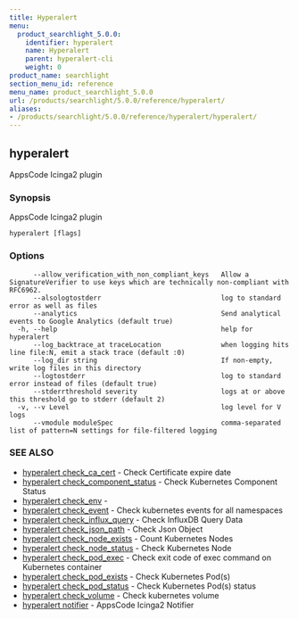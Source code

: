 ```yaml
---
title: Hyperalert
menu:
  product_searchlight_5.0.0:
    identifier: hyperalert
    name: Hyperalert
    parent: hyperalert-cli
    weight: 0
product_name: searchlight
section_menu_id: reference
menu_name: product_searchlight_5.0.0
url: /products/searchlight/5.0.0/reference/hyperalert/
aliases:
- /products/searchlight/5.0.0/reference/hyperalert/hyperalert/
---
```


## hyperalert

AppsCode Icinga2 plugin

### Synopsis

AppsCode Icinga2 plugin

```
hyperalert [flags]
```

### Options

```
      --allow_verification_with_non_compliant_keys   Allow a SignatureVerifier to use keys which are technically non-compliant with RFC6962.
      --alsologtostderr                              log to standard error as well as files
      --analytics                                    Send analytical events to Google Analytics (default true)
  -h, --help                                         help for hyperalert
      --log_backtrace_at traceLocation               when logging hits line file:N, emit a stack trace (default :0)
      --log_dir string                               If non-empty, write log files in this directory
      --logtostderr                                  log to standard error instead of files (default true)
      --stderrthreshold severity                     logs at or above this threshold go to stderr (default 2)
  -v, --v Level                                      log level for V logs
      --vmodule moduleSpec                           comma-separated list of pattern=N settings for file-filtered logging
```

### SEE ALSO

* [hyperalert check_ca_cert](/products/searchlight/5.0.0/reference/hyperalert/hyperalert_check_ca_cert)	 - Check Certificate expire date
* [hyperalert check_component_status](/products/searchlight/5.0.0/reference/hyperalert/hyperalert_check_component_status)	 - Check Kubernetes Component Status
* [hyperalert check_env](/products/searchlight/5.0.0/reference/hyperalert/hyperalert_check_env)	 - 
* [hyperalert check_event](/products/searchlight/5.0.0/reference/hyperalert/hyperalert_check_event)	 - Check kubernetes events for all namespaces
* [hyperalert check_influx_query](/products/searchlight/5.0.0/reference/hyperalert/hyperalert_check_influx_query)	 - Check InfluxDB Query Data
* [hyperalert check_json_path](/products/searchlight/5.0.0/reference/hyperalert/hyperalert_check_json_path)	 - Check Json Object
* [hyperalert check_node_exists](/products/searchlight/5.0.0/reference/hyperalert/hyperalert_check_node_exists)	 - Count Kubernetes Nodes
* [hyperalert check_node_status](/products/searchlight/5.0.0/reference/hyperalert/hyperalert_check_node_status)	 - Check Kubernetes Node
* [hyperalert check_pod_exec](/products/searchlight/5.0.0/reference/hyperalert/hyperalert_check_pod_exec)	 - Check exit code of exec command on Kubernetes container
* [hyperalert check_pod_exists](/products/searchlight/5.0.0/reference/hyperalert/hyperalert_check_pod_exists)	 - Check Kubernetes Pod(s)
* [hyperalert check_pod_status](/products/searchlight/5.0.0/reference/hyperalert/hyperalert_check_pod_status)	 - Check Kubernetes Pod(s) status
* [hyperalert check_volume](/products/searchlight/5.0.0/reference/hyperalert/hyperalert_check_volume)	 - Check kubernetes volume
* [hyperalert notifier](/products/searchlight/5.0.0/reference/hyperalert/hyperalert_notifier)	 - AppsCode Icinga2 Notifier


